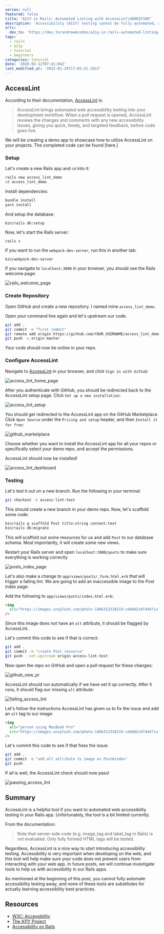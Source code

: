 ```yaml
---
series: null
featured: false
title: "A11Y in Rails: Automated Linting with AccessLint\U0001F389"
description: 'Accessibility (A11Y) testing cannot be fully automated, and requires special attention in order to ge...'
urls:
  dev_to: 'https://dev.to/andrewmcodes/a11y-in-rails-automated-linting-with-accesslint-1618'
tags:
  - rails
  - a11y
  - tutorial
  - beginners
categories: tutorial
date: '2020-03-12T07:41:04Z'
last_modified_at: '2022-01-29T17:01:41.501Z'
---
```


## AccessLint

According to their documentation, [AccessLint] is:

> AccessLint brings automated web accessibility testing into your development workflow. When a pull request is opened, AccessLint reviews the changes and comments with any new accessibility issues, giving you quick, timely, and targeted feedback, before code goes live.

We will be creating a demo app to showcase how to utilize AccessLint on your projects. The completed code can be found [here.]

### Setup

Let's create a new Rails app and `cd` into it:

```sh
rails new access_lint_demo
cd access_lint_demo
```

Install dependencies:

```sh
bundle install
yarn install
```

And setup the database:

```sh
bin/rails db:setup
```

Now, let's start the Rails server:

```shell
rails s
```

If you want to run the `webpack-dev-server`, run this in another tab:

```shell
bin/webpack-dev-server
```

If you navigate to `localhost:3000` in your browser, you should see the Rails welcome page:

![rails_welcome_page]

### Create Repository

Open GitHub and create a new repository. I named mine `access_lint_demo`.

Open your command line again and let's upstream our code.

```sh
git add .
git commit -m "first commit"
git remote add origin https://github.com/YOUR_USERNAME/access_lint_demo.git
git push -u origin master
```

Your code should now be online in your repo.

### Configure AccessLint

Navigate to [AccessLint] in your browser, and click `Sign in with Github`:

![access_lint_home_page]

After you authenticate with GitHub, you should be redirected back to the AccessLint setup page. Click `Set up a new installation`:

![access_lint_setup]

You should get redirected to the AccessLint app on the GitHub Marketplace. Click `Open Source` under the `Pricing and setup` header, and then `Install it for free`:

![github_marketplace]

Choose whether you want to install the AccessLint app for all your repos or specifically select your demo repo, and accept the permissions.

AccessLint should now be installed!

![access_lint_dashboard]

### Testing

Let's test it out on a new branch. Run the following in your terminal:

```sh
git checkout -b access-lint-test
```

This should create a new branch in your demo repo. Now, let's scaffold some code:

```sh
bin/rails g scaffold Post title:string content:text
bin/rails db:migrate
```

This will scaffold out some resources for us and add `Post` to our database schema. Most importantly, it will create some new views.

Restart your Rails server and open `localhost:3000/posts` to make sure everything is working correctly

![posts_index_page]

Let's also make a change to `app/views/posts/_form.html.erb` that will trigger a failing lint. We are going to add an inaccessible image to the Post index page:

Add the following to `app/views/posts/index.html.erb`:

```html
<img
  src="https://images.unsplash.com/photo-1486312338219-ce68d2c6f44d?ixlib=rb-1.2.1&ixid=eyJhcHBfaWQiOjEyMDd9&auto=format&fit=crop&w=1352&q=80"
/>
```

Since this image does not have an `alt` attribute, it should be flagged by AccessLint.

Let's commit this code to see if that is correct:

```sh
git add .
git commit -m "create Post resource"
git push --set-upstream origin access-lint-test
```

Now open the repo on GitHub and open a pull request for these changes:

![github_new_pr]

AccessLint should run automatically if we have set it up correctly. After it runs, it should flag our missing `alt` attribute:

![failing_access_lint]

Let's follow the instructions AccessLint has given us to fix the issue and add an `alt` tag to our image:

```html
<img
  alt="person using MacBook Pro"
  src="https://images.unsplash.com/photo-1486312338219-ce68d2c6f44d?ixlib=rb-1.2.1&ixid=eyJhcHBfaWQiOjEyMDd9&auto=format&fit=crop&w=1352&q=80"
/>
```

Let's commit this code to see if that fixes the issue:

```sh
git add .
git commit -m "add alt attribute to image on Post#index"
git push
```

If all is well, the AccessLint check should now pass!

![passing_access_lint]

## Summary

AccessLint is a helpful tool if you want to automated web accessibility testing in your Rails app. Unfortunately, the tool is a bit limited currently.

From the documentation:

> Note that server-side code (e.g. image_tag and label_tag in Rails) is not evaluated. Only fully formed HTML tags will be tested.

Regardless, AccessLint is a nice way to start introducing accessibility testing. Accessibility is very important when developing on the web, and this tool will help make sure your code does not prevent users from interacting with your web app. In future posts, we will continue investigate tools to help us with accessibility in our Rails apps.

As mentioned at the beginning of this post, you cannot fully automate accessibility testing away, and none of these tools are substitutes for actually learning accessibility best practices.

## Resources

- [W3C: Accessibility]
- [The A11Y Project]
- [Accessibility on Rails]


[AccessLint]: https://accesslint.com
[here]: https://github.com/andrewmcodes/access_lint_demo
[rails_welcome_page]: https://dev-to-uploads.s3.amazonaws.com/i/prwqk92m70wgn1ddk1d6.jpg
[access_lint_home_page]: https://dev-to-uploads.s3.amazonaws.com/i/lbprkt2tbw896u55cgb0.jpg
[access_lint_setup]: https://dev-to-uploads.s3.amazonaws.com/i/gbaaxts5xc5r5j5h6mga.jpg
[github_marketplace]: https://dev-to-uploads.s3.amazonaws.com/i/vd45o2btqirbuan9ww93.jpg
[access_lint_dashboard]: https://dev-to-uploads.s3.amazonaws.com/i/2v0qsfyz3lr0l966uiqq.jpg
[posts_index_page]: https://dev-to-uploads.s3.amazonaws.com/i/hrg37lm6h228pdigdsq0.jpg
[github_new_pr]: https://dev-to-uploads.s3.amazonaws.com/i/xn951kddg8is90e3h3yd.jpg
[failing_access_lint]: https://dev-to-uploads.s3.amazonaws.com/i/9l2azcm564jzsd26g2qg.jpg
[passing_access_lint]: https://dev-to-uploads.s3.amazonaws.com/i/ygmci46vcwlf8cqctyzh.jpg
[W3C: Accessibility]: https://www.w3.org/standards/webdesign/accessibility
[The A11Y Project]: https://a11yproject.com
[Accessibility on Rails]: https://reinteractive.com/posts/355-accessibility-on-rails
